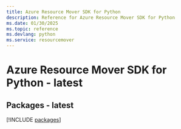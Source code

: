 ```yaml
---
title: Azure Resource Mover SDK for Python
description: Reference for Azure Resource Mover SDK for Python
ms.date: 01/30/2025
ms.topic: reference
ms.devlang: python
ms.service: resourcemover
---
```

# Azure Resource Mover SDK for Python - latest
## Packages - latest
[!INCLUDE [packages](resource-mover-index.md)]